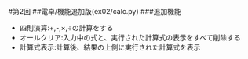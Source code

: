 #第2回
##電卓/機能追加版(ex02/calc.py)
###追加機能
- 四則演算:+,-,×,÷の計算をする
- オールクリア:入力中の式と、実行された計算式の表示をすべて削除する
- 計算式表示:計算後、結果の上側に実行された計算式を表示